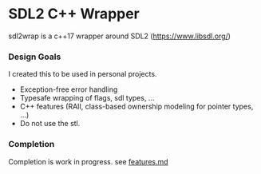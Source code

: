 # SDL2 C++ Wrapper
sdl2wrap is a c++17 wrapper around SDL2 (https://www.libsdl.org/)

### Design Goals
I created this to be used in personal projects. 
 * Exception-free error handling
 * Typesafe wrapping of flags, sdl types, ...
 * C++ features (RAII, class-based ownership modeling for pointer types, ...)
 * Do not use the stl. 
 
### Completion
Completion is work in progress. 
see [features.md](features.md) 
